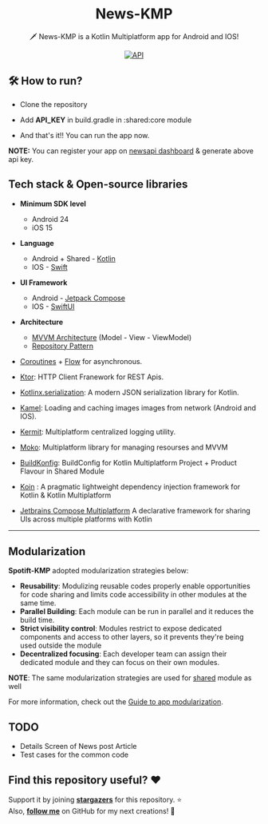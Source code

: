<h1 align="center">News-KMP</h1>
<p align="center">
  🗡️ News-KMP is a Kotlin Multiplatform app for Android and IOS!
</p>
<p align="center">
  <a href="https://android-arsenal.com/api?level=24"><img alt="API" src="https://img.shields.io/badge/API-24%2B-brightgreen.svg?style=flat"/></a>
</p>


## 🛠 How to run?
- Clone the repository
- Add **API_KEY** in build.gradle in :shared:core module

- And that's it!! You can run the app now.

**NOTE:** You can register your app on [newsapi dashboard](https://www.newsapi.ai/dashboard) & generate above api key.

## Tech stack & Open-source libraries

- **Minimum SDK level**
    - Android 24
    - iOS 15

- **Language**
    - Android + Shared - [Kotlin](https://kotlinlang.org/)
    - IOS - [Swift](https://github.com/apple/swift)

- **UI Framework**
    - Android - [Jetpack Compose](https://developer.android.com/jetpack/compose)
    - IOS - [SwiftUI](https://developer.apple.com/xcode/swiftui/)

- **Architecture**
    - [MVVM Architecture](https://developer.android.com/topic/architecture) (Model - View - ViewModel)
    - [Repository Pattern](https://proandroiddev.com/the-real-repository-pattern-in-android-efba8662b754)

- [Coroutines](https://github.com/Kotlin/kotlinx.coroutines) + [Flow](https://kotlin.github.io/kotlinx.coroutines/kotlinx-coroutines-core/kotlinx.coroutines.flow/) for asynchronous.
- [Ktor](https://github.com/ktorio/ktor/tree/main): HTTP Client Franework for REST Apis.
- [Kotlinx.serialization](https://github.com/square/moshi/): A modern JSON serialization library for Kotlin.
- [Kamel](https://github.com/Kamel-Media/Kamel): Loading and caching images images from network (Android and IOS).
- [Kermit](https://github.com/touchlab/Kermit): Multiplatform centralized logging utility.
- [Moko](https://github.com/icerockdev/moko): Multiplatform library for managing resourses and MVVM
- [BuildKonfig](https://github.com/yshrsmz/BuildKonfig): BuildConfig for Kotlin Multiplatform Project + Product Flavour in Shared Module
- [Koin](https://github.com/InsertKoinIO/koin) : A pragmatic lightweight dependency injection framework for Kotlin & Kotlin Multiplatform
- [Jetbrains Compose Multiplatform](https://github.com/JetBrains/compose-multiplatform) A declarative framework for sharing UIs across multiple platforms with Kotlin

----

## Modularization

**Spotift-KMP** adopted modularization strategies below:

- **Reusability**: Modulizing reusable codes properly enable opportunities for code sharing and limits code accessibility in other modules at the same time.
- **Parallel Building**: Each module can be run in parallel and it reduces the build time.
- **Strict visibility control**: Modules restrict to expose dedicated components and access to other layers, so it prevents they're being used outside the module
- **Decentralized focusing**: Each developer team can assign their dedicated module and they can focus on their own modules.

**NOTE**: The same modularization strategies are used for [shared](https://github.com/logicgupta/News-KMP/tree/main/shared) module as well

For more information, check out the [Guide to app modularization](https://developer.android.com/topic/modularization).

## TODO
- Details Screen of News post Article
- Test cases for the common code


## Find this repository useful? :heart:
Support it by joining __[stargazers](https://github.com/logicgupta/News-KMP/stargazers)__ for this repository. :star: <br>
Also, __[follow me](https://github.com/logicgupta)__ on GitHub for my next creations! 🤩
